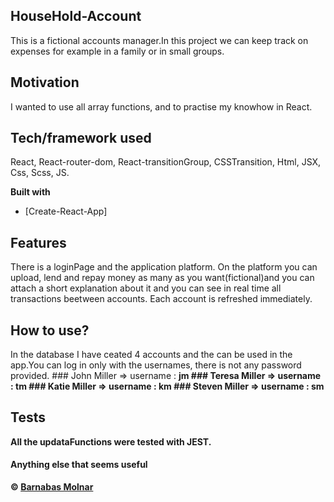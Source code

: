 
## HouseHold-Account
This is a fictional accounts manager.In this project we can keep track on expenses for example in a family or in  small groups. 

## Motivation
I wanted to use all array functions, and to practise my knowhow in React.


## Tech/framework used
React, React-router-dom, React-transitionGroup, CSSTransition, Html, JSX, Css, Scss, JS.

<b>Built with</b>
- [Create-React-App]

## Features
There is a loginPage and the application platform. On the platform you can upload, lend and repay money as many as you want(fictional)and you can attach a short explanation about it and you can see in real time all transactions beetween accounts. Each account is refreshed immediately.




## How to use?
In the database I have ceated 4 accounts and the can be used in the app.You can log in only with the usernames, there is not any password provided.
      ### John Miller => username : <b>jm<b>
      ### Teresa Miller => username : <b>tm<b>
      ### Katie Miller => username : <b>km<b>
      ### Steven Miller => username : <b>sm<b>

## Tests
All the updataFunctions were tested with JEST.

#### Anything else that seems useful


 © [Barnabas Molnar]()

